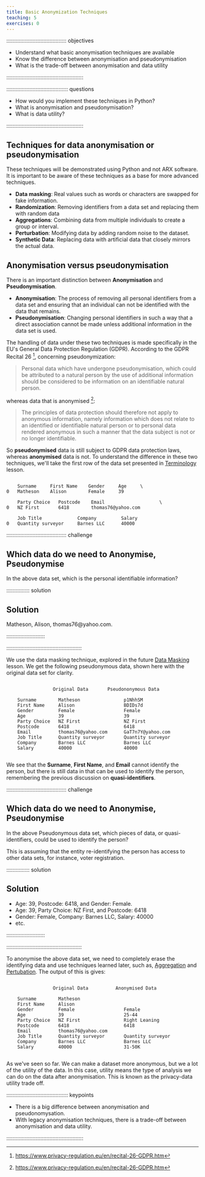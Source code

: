 ```yaml
---
title: Basic Anonymization Techniques
teaching: 5
exercises: 0
---
```


::::::::::::::::::::::::::::::::::::::: objectives

- Understand what basic anonymisation techniques are available
- Know the difference between anonymisation and pseudonymisation
- What is the trade-off between anonymisation and data utility

::::::::::::::::::::::::::::::::::::::::::::::::::

:::::::::::::::::::::::::::::::::::::::: questions

- How would you implement these techniques in Python?
- What is anonymisation and pseudonymisation?
- What is data utility?

::::::::::::::::::::::::::::::::::::::::::::::::::

## Techniques for data anonymisation or pseudonymisation

These techniques will be demonstrated using Python and not ARX software. It is important to be aware of these techniques as a base for more advanced techniques. 

- **Data masking**: Real values such as words or characters are swapped for fake information.
- **Randomization**: Removing identifiers from a data set and replacing them with random data
- **Aggregations**: Combining data from multiple individuals to create a group or interval.
- **Perturbation**: Modifying data by adding random noise to the dataset.
- **Synthetic Data**: Replacing data with artificial data that closely mirrors the actual data.

## Anonymisation versus pseudonymisation

There is an important distinction between **Anonymisation** and **Pseudonymisation**.

- **Anonymisation**: The process of removing all personal identifiers from a data set and ensuring that an individual can not be identified with the data that remains.
- **Pseudonymisation**: Changing personal identifiers in such a way that a direct association cannot be made unless additional information in the data set is used.

The handling of data under these two techniques is made specifically in the EU's General Data Protection Regulation (GDPR). According to the GDPR Recital 26 [^1], concerning pseudonymization:

> Personal data which have undergone pseudonymisation, which could be attributed to a natural person by the use of additional information should be considered to be information on an identifiable natural person.

whereas data that is anonymised [^1]:

> The principles of data protection should therefore not apply to anonymous information, namely information which does not relate to an identified or identifiable natural person or to personal data rendered anonymous in such a manner that the data subject is not or no longer identifiable.

So **pseudonymised** data is still subject to GDPR data protection laws, whereas **anonymised** data is not. To understand the difference in these two techniques, we'll take the first row of the data set presented in [Terminology](01-terminology.md) lesson.

```output

    Surname     First Name    Gender     Age     \
0   Matheson    Alison        Female     39

    Party Choice   Postcode    Email                    \
0   NZ First       6418        thomas76@yahoo.com

    Job Title             Company         Salary
0   Quantity surveyor     Barnes LLC      40000
```

:::::::::::::::::::::::::::::::::::::::  challenge

## Which data do we need to Anonymise, Pseudonymise

In the above data set, which is the personal identifiable information?

:::::::::::::::  solution

## Solution

Matheson, Alison, thomas76\@yahoo.com.

:::::::::::::::::::::::::

:::::::::::::::::::::::::::::::::::::::::::::::::

We use the data masking technique, explored in the future [Data Masking](04-masking.md) lesson. We get the following pseudonymous data, shown here with the original data set for clarity.

```output

                 Original Data       Pseudononymous Data
                  
    Surname        Matheson                p1NhhSM
    First Name     Alison                  BDIDs7d
    Gender         Female                  Female
    Age            39                      39
    Party Choice   NZ First                NZ First
    Postcode       6418                    6418
    Email          thomas76@yahoo.com      GaT7n7Y@yahoo.com
    Job Title      Quantity surveyor       Quantity surveyor
    Company        Barnes LLC              Barnes LLC   
    Salary         40000                   40000
                             
```

We see that the **Surname**, **First Name**, and **Email** cannot identify the person, but there is still data in that can be used to identify the person, remembering the previous discussion on **quasi-identifiers**. 

:::::::::::::::::::::::::::::::::::::::  challenge

## Which data do we need to Anonymise, Pseudonymise

In the above Pseudonymous data set, which pieces of data, or quasi-identifiers, could be used to identify the person? 

This is assuming that the entity re-identifying the person has access to other data sets, for instance, voter registration.

:::::::::::::::  solution

## Solution

- Age: 39, Postcode: 6418, and Gender: Female.
- Age: 39, Party Choice: NZ First, and Postcode: 6418
- Gender: Female, Company: Barnes LLC, Salary: 40000
- etc.

:::::::::::::::::::::::::

:::::::::::::::::::::::::::::::::::::::::::::::::

To anonymise the above data set, we need to completely erase the identifying data and use techniques learned later, such as, [Aggregation](06-aggregation.md) and [Pertubation](07-pertubation.md). The output of this is gives:

```output

                 Original Data          Anonymised Data
                  
    Surname        Matheson                
    First Name     Alison                  
    Gender         Female                  Female
    Age            39                      25-44
    Party Choice   NZ First                Right Leaning
    Postcode       6418                    6418
    Email          thomas76@yahoo.com      
    Job Title      Quantity surveyor       Quantity surveyor
    Company        Barnes LLC              Barnes LLC   
    Salary         40000                   31-50K
                             
```

As we've seen so far. We can make a dataset more anonymous, but we a lot of the utility of the data. In this case, utility means the type of analysis we can do on the data after anonymisation. This is known as the privacy-data utility trade off. 

:::::::::::::::::::::::::::::::::::::::: keypoints

- There is a big difference between anonymisation and pseudonomysation.
- With legacy anonymisation techniques, there is a trade-off between anonymisation and data utility.

::::::::::::::::::::::::::::::::::::::::::::::::::


[^1]: https://www.privacy-regulation.eu/en/recital-26-GDPR.htm

